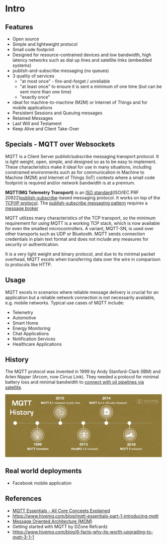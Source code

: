 # Intro

## Features

- Open source
- Simple and lightweight protocol
- Small code footprint
- Designed for resource-contrained devices and low bandwidth, high latency networks such as dial up lines and satellite links (embedded systems)
- publish-and-subscribe messaging (no queues)
- 3 quality of services
    - "at most once" - fire-and-forget / unreliable
    - "at least once" to ensure it is sent a minimum of one time (but can be sent more than one time)
    - "exactly once"
- ideal for machine-to-machine (M2M) or Internet of Things and for mobile applications
- Persistent Sessions and Queuing messages
- Retained Messages
- Last Will and Testament
- Keep Alive and Client Take-Over

## Specials - MQTT over Websockets

MQTT is a Client Server publish/subscribe messaging transport protocol. It is light weight, open, simple, and designed so as to be easy to implement. These characteristics make it ideal for use in many situations, including constrained environments such as for communication in Machine to Machine (M2M) and Internet of Things (IoT) contexts where a small code footprint is required and/or network bandwidth is at a premium.

**MQTT(MQ Telemetry Transport)** is an [ISO standard](https://en.wikipedia.org/wiki/International_Organization_for_Standardization)(ISO/IEC PRF 20922)[publish-subscribe](https://en.wikipedia.org/wiki/Publish%E2%80%93subscribe_pattern)-based messaging protocol. It works on top of the [TCP/IP protocol](https://en.wikipedia.org/wiki/TCP/IP). The [publish-subscribe messaging pattern](https://en.wikipedia.org/wiki/Publish%E2%80%93subscribe_pattern) requires a [message broker](https://en.wikipedia.org/wiki/Message_broker)

MQTT utilizes many characteristics of the TCP transport, so the minimum requirement for using MQTT is a working TCP stack, which is now available for even the smallest microcontrollers. A variant, MQTT-SN, is used over other transports such as UDP or Bluetooth. MQTT sends connection credentials in plain text format and does not include any measures for security or authentication.

It is a very light weight and binary protocol, and due to its minimal packet overhead, MQTT excels when transferring data over the wire in comparison to protocols like HTTP.

## Usage

MQTT excels in scenarios where reliable message delivery is crucial for an application but a reliable network connection is not necessarily available, e.g. mobile networks. Typical use cases of MQTT include:

- Telemetry
- Automotive
- Smart Home
- Energy Monitoring
- Chat Applications
- Notification Services
- Healthcare Applications

## History

The MQTT protocol was invented in 1999 by Andy Stanford-Clark (IBM) and Arlen Nipper (Arcom, now Cirrus Link). They needed a protocol for minimal battery loss and minimal bandwidth to [connect with oil pipelines via satellite](http://www.ibm.com/podcasts/software/websphere/connectivity/piper_diaz_nipper_mq_tt_11182011.pdf).

![image](../../media/mqtt-Intro-image1.jpg)

## Real world deployments

- Facebook mobile application

## References

- [MQTT Essentials - All Core Concepts Explained](https://www.hivemq.com/mqtt/)
- https://www.hivemq.com/blog/mqtt-essentials-part-1-introducing-mqtt
- [Message Oriented Architecture (MOM)](computer-science/system-design/message-oriented-architecture-mom.md)
- Getting started with MQTT by DZone Refcardz
- https://www.hivemq.com/blog/6-facts-why-its-worth-upgrading-to-mqtt-3-1-1

